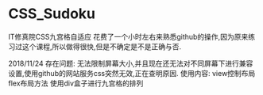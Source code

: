 # CSS_Sudoku
IT修真院CSS九宫格自适应
花费了一个小时左右来熟悉github的操作,因为原来练习过这个课程,所以做得很快,但是不确定是不是正确与否.

2018/11/24
存在问题: 无法限制屏幕大小,并且现在还无法对不同屏幕下进行兼容设置,使用github的网站服务css突然无效,正在查明原因.
使用内容: view控制布局  flex布局方法  使用div盒子进行九宫格的排列
